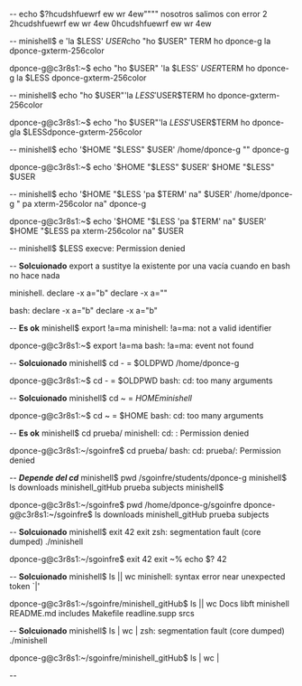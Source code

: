 --
echo $?hcudshfuewrf ew  wr 4ew""""
nosotros salimos con error 2
2hcudshfuewrf ew wr 4ew
0hcudshfuewrf ew wr 4ew

--
minishell$ e 'la   $LESS'   $USER$cho "ho   $USER" TERM
ho   dponce-g la    dponce-gxterm-256color

dponce-g@c3r8s1:~$ echo "ho   $USER"  'la   $LESS'   $USER$TERM
ho   dponce-g la   $LESS dponce-gxterm-256color

--
minishell$ echo "ho   $USER"'la   $LESS'$USER$TERM
ho      dponce-gxterm-256color

dponce-g@c3r8s1:~$ echo "ho   $USER"'la   $LESS'$USER$TERM
ho   dponce-gla   $LESSdponce-gxterm-256color

--
minishell$ echo '$HOME "$LESS" $USER'
/home/dponce-g "" dponce-g

dponce-g@c3r8s1:~$ echo '$HOME "$LESS" $USER'
$HOME "$LESS" $USER

--
minishell$ echo '$HOME "$LESS 'pa $TERM' na" $USER'
/home/dponce-g " pa xterm-256color na" dponce-g

dponce-g@c3r8s1:~$ echo '$HOME "$LESS 'pa $TERM' na" $USER'
$HOME "$LESS pa xterm-256color na" $USER

--
minishell$ $LESS
execve: Permission denied

-- **Solcuionado**
export a
sustitye la existente por una vacía cuando en bash no hace nada

minishell.
declare -x a="b"
declare -x a=""

bash:
declare -x a="b"
declare -x a="b"

-- **Es ok**
minishell$ export !a=ma
minishell: !a=ma: not a valid identifier

dponce-g@c3r8s1:~$ export !a=ma
bash: !a=ma: event not found

-- **Solcuionado**
minishell$ cd - = $OLDPWD
/home/dponce-g

dponce-g@c3r8s1:~$ cd - = $OLDPWD
bash: cd: too many arguments

-- **Solcuionado**
minishell$ cd ~ = $HOME
minishell$ 

dponce-g@c3r8s1:~$ cd ~ = $HOME
bash: cd: too many arguments

-- **Es ok**
minishell$ cd prueba/
minishell: cd: : Permission denied

dponce-g@c3r8s1:~/sgoinfre$ cd prueba/
bash: cd: prueba/: Permission denied

-- ***Depende del cd***
minishell$ pwd
/sgoinfre/students/dponce-g
minishell$ ls
downloads  minishell_gitHub  prueba  subjects
minishell$ 

dponce-g@c3r8s1:~/sgoinfre$ pwd
/home/dponce-g/sgoinfre
dponce-g@c3r8s1:~/sgoinfre$ ls
downloads  minishell_gitHub  prueba  subjects

-- **Solcuionado**
minishell$ exit 42
exit
zsh: segmentation fault (core dumped)  ./minishell

dponce-g@c3r8s1:~/sgoinfre$ exit 42
exit
~% echo $?
42

-- **Solcuionado**
minishell$ ls || wc
minishell: syntax error near unexpected token `|'

dponce-g@c3r8s1:~/sgoinfre/minishell_gitHub$ ls || wc
Docs	  libft     minishell	   README.md
includes  Makefile  readline.supp  srcs

-- **Solcuionado**
minishell$ ls | wc |
zsh: segmentation fault (core dumped)  ./minishell

dponce-g@c3r8s1:~/sgoinfre/minishell_gitHub$ ls | wc |
> 

--

